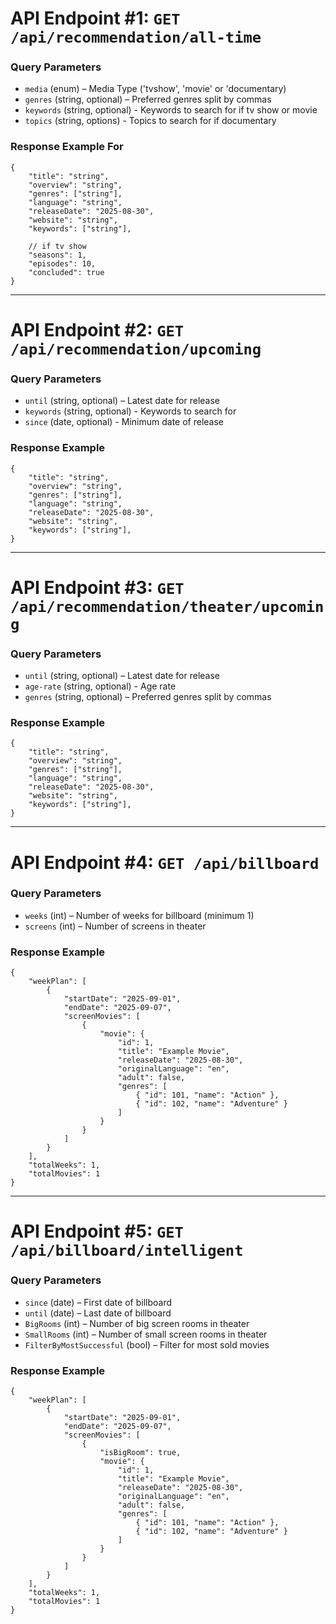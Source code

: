 # API Endpoint #1: `GET /api/recommendation/all-time`

### Query Parameters
- `media` (enum) – Media Type ('tvshow', 'movie' or 'documentary)
- `genres` (string, optional) – Preferred genres split by commas
- `keywords` (string, optional) - Keywords to search for if tv show or movie
- `topics` (string, options) - Topics to search for if documentary

### Response Example For

```
{
    "title": "string",
    "overview": "string",
    "genres": ["string"],
    "language": "string",
    "releaseDate": "2025-08-30",
    "website": "string",
    "keywords": ["string"],

    // if tv show
    "seasons": 1,
    "episodes": 10,
    "concluded": true
}
```

---

# API Endpoint #2: `GET /api/recommendation/upcoming`

### Query Parameters
- `until` (string, optional) – Latest date for release
- `keywords` (string, optional) - Keywords to search for
- `since` (date, optional) - Minimum date of release

### Response Example

```
{
    "title": "string",
    "overview": "string",
    "genres": ["string"],
    "language": "string",
    "releaseDate": "2025-08-30",
    "website": "string",
    "keywords": ["string"],
}
```

---

# API Endpoint #3: `GET /api/recommendation/theater/upcoming`

### Query Parameters
- `until` (string, optional) – Latest date for release
- `age-rate` (string, optional) - Age rate
- `genres` (string, optional) – Preferred genres split by commas

### Response Example

```
{
    "title": "string",
    "overview": "string",
    "genres": ["string"],
    "language": "string",
    "releaseDate": "2025-08-30",
    "website": "string",
    "keywords": ["string"],
}
```

---

# API Endpoint #4: `GET /api/billboard`

### Query Parameters
- `weeks` (int) – Number of weeks for billboard (minimum 1)
- `screens` (int) – Number of screens in theater

### Response Example

```
{
    "weekPlan": [
        {
            "startDate": "2025-09-01",
            "endDate": "2025-09-07",
            "screenMovies": [
                {
                    "movie": {
                        "id": 1,
                        "title": "Example Movie",
                        "releaseDate": "2025-08-30",
                        "originalLanguage": "en",
                        "adult": false,
                        "genres": [
                            { "id": 101, "name": "Action" },
                            { "id": 102, "name": "Adventure" }
                        ]
                    }
                }
            ]
        }
    ],
    "totalWeeks": 1,
    "totalMovies": 1
}
```

---

# API Endpoint #5: `GET /api/billboard/intelligent`

### Query Parameters
- `since` (date) – First date of billboard
- `until` (date) – Last date of billboard
- `BigRooms` (int) – Number of big screen rooms in theater
- `SmallRooms` (int) – Number of small screen rooms in theater
- `FilterByMostSuccessful` (bool) – Filter for most sold movies

### Response Example

```
{
    "weekPlan": [
        {
            "startDate": "2025-09-01",
            "endDate": "2025-09-07",
            "screenMovies": [
                {
                    "isBigRoom": true,
                    "movie": {
                        "id": 1,
                        "title": "Example Movie",
                        "releaseDate": "2025-08-30",
                        "originalLanguage": "en",
                        "adult": false,
                        "genres": [
                            { "id": 101, "name": "Action" },
                            { "id": 102, "name": "Adventure" }
                        ]
                    }
                }
            ]
        }
    ],
    "totalWeeks": 1,
    "totalMovies": 1
}
```

